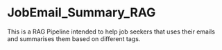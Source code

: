 # JobEmail_Summary_RAG

This is a RAG Pipeline intended to help job seekers that uses their emails and summarises them based on different tags.